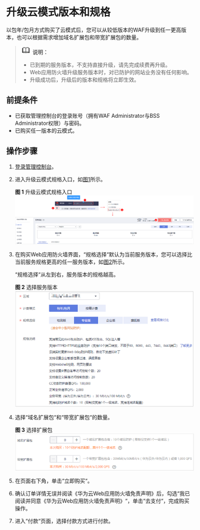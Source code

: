 # 升级云模式版本和规格<a name="waf_01_0114"></a>

以包年/包月方式购买了云模式后，您可以从较低版本的WAF升级到任一更高版本，也可以根据需求增加域名扩展包和带宽扩展包的数量。

>![](public_sys-resources/icon-note.gif) **说明：** 
>-   已到期的服务版本，不支持直接升级，请先完成续费再升级。
>-   Web应用防火墙升级服务版本时，对已防护的网站业务没有任何影响。
>-   升级成功后，升级后的版本和规格将立即生效。

## 前提条件<a name="zh-cn_topic_0110861184_section7589131823020"></a>

-   已获取管理控制台的登录账号（拥有WAF Administrator与BSS Administrator权限）与密码。
-   已购买任一版本的云模式。

## 操作步骤<a name="zh-cn_topic_0110861184_section16281142415362"></a>

1.  [登录管理控制台](https://console.huaweicloud.com/?locale=zh-cn)。
2.  进入升级云模式规格入口，如[图1](#zh-cn_topic_0110861184_fig8867145661611)所示。

    **图 1**  升级云模式规格入口<a name="zh-cn_topic_0110861184_fig8867145661611"></a>  
    ![](figures/升级云模式规格入口.png "升级云模式规格入口")

3.  在购买Web应用防火墙界面，“规格选择“默认为当前服务版本，您可以选择比当前服务规格更高的任一服务版本，如[图2](#zh-cn_topic_0110861184_fig147341962012)所示。

    “规格选择“从左到右，服务版本的规格越高。

    **图 2**  选择服务版本<a name="zh-cn_topic_0110861184_fig147341962012"></a>  
    ![](figures/选择服务版本.png "选择服务版本")

4.  选择“域名扩展包“和“带宽扩展包“的数量。

    **图 3**  选择扩展包<a name="zh-cn_topic_0110861184_zh-cn_topic_0110861189_fig1584718591691"></a>  
    ![](figures/选择扩展包.png "选择扩展包")

5.  在页面右下角，单击“立即购买“。
6.  确认订单详情无误并阅读《华为云Web应用防火墙免责声明》后，勾选“我已阅读并同意《华为云Web应用防火墙免责声明》“，单击“去支付“，完成购买操作。
7.  进入“付款“页面，选择付款方式进行付款。

